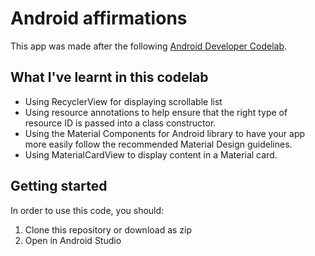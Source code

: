 # Android affirmations
This app was made after the following [Android Developer Codelab](https://developer.android.com/courses/pathways/android-basics-kotlin-unit-2-pathway-3).

## What I've learnt in this codelab

* Using RecyclerView for displaying scrollable list
* Using resource annotations to help ensure that the right type of resource ID is passed into a class constructor.
* Using the Material Components for Android library to have your app more easily follow the recommended Material Design guidelines.
* Using MaterialCardView to display content in a Material card.

## Getting started
In order to use this code, you should:
1. Clone this repository or download as zip
2. Open in Android Studio
